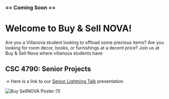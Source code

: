 <h3> == Coming Soon == </h3>
<h1>Welcome to Buy & Sell NOVA!</h1>

Are you a Villanova student looking to offload some precious items? Are you looking for room decor, books, or furnishings at a decent price? Join us at Buy & Sell Nova where villanova students have 

<h2>CSC 4790: Senior Projects</h2>

-> Here is a link to our [Senior Lightning Talk](https://docs.google.com/presentation/d/1ZiLDBCpsaj5Q1CKnejIJiDA8AE0j0kMevclOXSOx_g4/edit#slide=id.g1a4d2442b71_2_281) presentation 

![Buy SellNOVA Poster (1)](https://user-images.githubusercontent.com/87832803/210181222-b1a7c89f-4536-4931-bc30-baf3d8923bb8.jpg)


